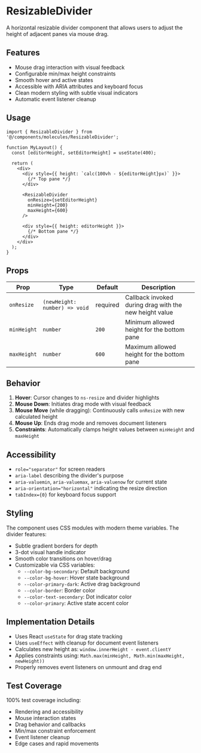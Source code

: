 # ResizableDivider

A horizontal resizable divider component that allows users to adjust the height of adjacent panes via mouse drag.

## Features

- Mouse drag interaction with visual feedback
- Configurable min/max height constraints
- Smooth hover and active states
- Accessible with ARIA attributes and keyboard focus
- Clean modern styling with subtle visual indicators
- Automatic event listener cleanup

## Usage

```tsx
import { ResizableDivider } from '@/components/molecules/ResizableDivider';

function MyLayout() {
  const [editorHeight, setEditorHeight] = useState(400);

  return (
    <div>
      <div style={{ height: `calc(100vh - ${editorHeight}px)` }}>
        {/* Top pane */}
      </div>

      <ResizableDivider
        onResize={setEditorHeight}
        minHeight={200}
        maxHeight={600}
      />

      <div style={{ height: editorHeight }}>
        {/* Bottom pane */}
      </div>
    </div>
  );
}
```

## Props

| Prop | Type | Default | Description |
|------|------|---------|-------------|
| `onResize` | `(newHeight: number) => void` | required | Callback invoked during drag with the new height value |
| `minHeight` | `number` | `200` | Minimum allowed height for the bottom pane |
| `maxHeight` | `number` | `600` | Maximum allowed height for the bottom pane |

## Behavior

1. **Hover**: Cursor changes to `ns-resize` and divider highlights
2. **Mouse Down**: Initiates drag mode with visual feedback
3. **Mouse Move** (while dragging): Continuously calls `onResize` with new calculated height
4. **Mouse Up**: Ends drag mode and removes document listeners
5. **Constraints**: Automatically clamps height values between `minHeight` and `maxHeight`

## Accessibility

- `role="separator"` for screen readers
- `aria-label` describing the divider's purpose
- `aria-valuemin`, `aria-valuemax`, `aria-valuenow` for current state
- `aria-orientation="horizontal"` indicating the resize direction
- `tabIndex={0}` for keyboard focus support

## Styling

The component uses CSS modules with modern theme variables. The divider features:

- Subtle gradient borders for depth
- 3-dot visual handle indicator
- Smooth color transitions on hover/drag
- Customizable via CSS variables:
  - `--color-bg-secondary`: Default background
  - `--color-bg-hover`: Hover state background
  - `--color-primary-dark`: Active drag background
  - `--color-border`: Border color
  - `--color-text-secondary`: Dot indicator color
  - `--color-primary`: Active state accent color

## Implementation Details

- Uses React `useState` for drag state tracking
- Uses `useEffect` with cleanup for document event listeners
- Calculates new height as: `window.innerHeight - event.clientY`
- Applies constraints using: `Math.max(minHeight, Math.min(maxHeight, newHeight))`
- Properly removes event listeners on unmount and drag end

## Test Coverage

100% test coverage including:
- Rendering and accessibility
- Mouse interaction states
- Drag behavior and callbacks
- Min/max constraint enforcement
- Event listener cleanup
- Edge cases and rapid movements

